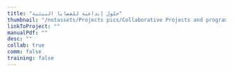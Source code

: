 ```yaml
---
title: "حلول إبداعية للقضايا البيئية"
thumbnail: "/notassets/Projects pics/Collaborative Projects and programs/Environemtal Issues/pic1.jpg"
linkToProject: ""
manualPdf: ""
desc: ""
collab: true
comm: false
training: false
---
```


